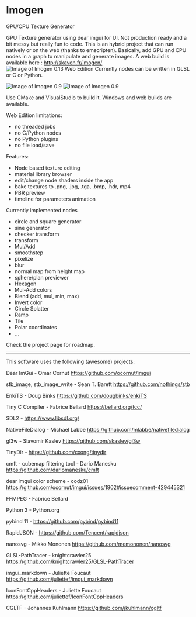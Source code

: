 # Imogen
GPU/CPU Texture Generator

GPU Texture generator using dear imgui for UI. Not production ready and a bit messy but really fun to code. This is an hybrid project that can run natively or on the web (thanks to emscripten).
Basically, add GPU and CPU nodes in a graph to manipulate and generate images.
A web build is available here : http://skaven.fr/imogen/
![Image of Imogen 0.13 Web Edition](https://i.imgur.com/ahkqR7v.png)
Currently nodes can be written in GLSL or C or Python.


![Image of Imogen 0.9](https://i.imgur.com/sQfO5Br.png)
![Image of Imogen 0.9](https://i.imgur.com/jQbx2Yu.png)

Use CMake and VisualStudio to build it. Windows and web builds are available.

Web Edition limitations:
- no threaded jobs
- no C/Python nodes
- no Python plugins
- no file load/save

Features:
- Node based texture editing
- material library browser
- edit/change node shaders inside the app
- bake textures to .png, .jpg, .tga, .bmp, .hdr, mp4
- PBR preview
- timeline for parameters animation

Currently implemented nodes
- circle and square generator
- sine generator
- checker transform
- transform
- Mul/Add
- smoothstep
- pixelize
- blur
- normal map from height map
- sphere/plan previewer
- Hexagon
- Mul-Add colors
- Blend (add, mul, min, max)
- Invert color
- Circle Splatter
- Ramp
- Tile
- Polar coordinates
- ...

Check the project page for roadmap.

-----------
This software uses the following (awesome) projects:

Dear ImGui - Omar Cornut https://github.com/ocornut/imgui

stb_image, stb_image_write - Sean T. Barett https://github.com/nothings/stb

EnkiTS - Doug Binks https://github.com/dougbinks/enkiTS

Tiny C Compiler - Fabrice Bellard https://bellard.org/tcc/

SDL2 - https://www.libsdl.org/

NativeFileDialog - Michael Labbe https://github.com/mlabbe/nativefiledialog

gl3w - Slavomir Kaslev https://github.com/skaslev/gl3w

TinyDir - https://github.com/cxong/tinydir

cmft - cubemap filtering tool - Dario Manesku https://github.com/dariomanesku/cmft

dear imgui color scheme - codz01 https://github.com/ocornut/imgui/issues/1902#issuecomment-429445321

FFMPEG - Fabrice Bellard

Python 3 - Python.org

pybind 11 - https://github.com/pybind/pybind11

RapidJSON - https://github.com/Tencent/rapidjson

nanosvg - Mikko Mononen https://github.com/memononen/nanosvg

GLSL-PathTracer - knightcrawler25 https://github.com/knightcrawler25/GLSL-PathTracer

imgui_markdown - Juliette Foucaut https://github.com/juliettef/imgui_markdown

IconFontCppHeaders - Juliette Foucaut https://github.com/juliettef/IconFontCppHeaders

CGLTF - Johannes Kuhlmann https://github.com/jkuhlmann/cgltf

